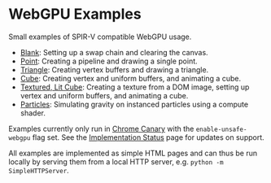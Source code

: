 WebGPU Examples
===============

Small examples of SPIR-V compatible WebGPU usage.

- [Blank](https://tsherif.github.io/webgpu-examples/blank.html): Setting up a swap chain and clearing the canvas.
- [Point](https://tsherif.github.io/webgpu-examples/point.html): Creating a pipeline and drawing a single point.
- [Triangle](https://tsherif.github.io/webgpu-examples/triangle.html): Creating vertex buffers and drawing a triangle.
- [Cube](https://tsherif.github.io/webgpu-examples/cube.html): Creating vertex and uniform buffers, and animating a cube.
- [Textured, Lit Cube](https://tsherif.github.io/webgpu-examples/cube-texture-lighting.html): Creating a texture from a DOM image, setting up vertex and uniform buffers, and animating a cube.
- [Particles](https://tsherif.github.io/webgpu-examples/particles.html): Simulating gravity on instanced particles using a compute shader.

Examples currently only run in [Chrome Canary](https://www.google.com/chrome/canary/) with the `enable-unsafe-webgpu` flag set. See the [Implementation Status](https://github.com/gpuweb/gpuweb/wiki/Implementation-Status) page for updates on support. 

All examples are implemented as simple HTML pages and can thus be run locally by serving them from a local HTTP server, e.g. `python -m SimpleHTTPServer`.


